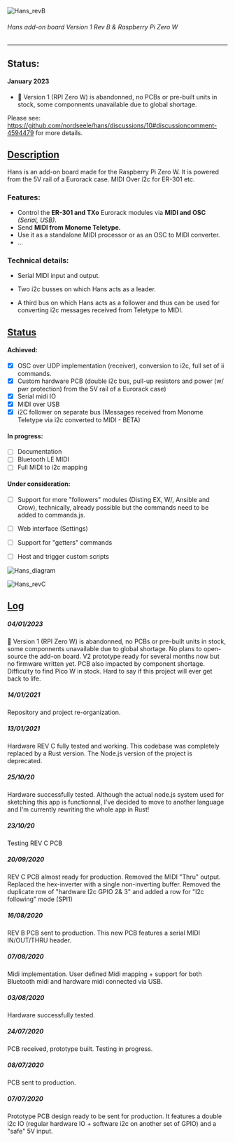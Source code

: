 ![Hans_revB](/docs/images/hans.png)

###### *Hans add-on board Version 1 Rev B & Raspberry Pi Zero W*

-----

## Status: 
#### January 2023 
- 🔴 Version 1 (RPI Zero W) is abandonned, no PCBs or pre-built units in stock, some componnents unavailable due to global shortage.

Please see: https://github.com/nordseele/hans/discussions/10#discussioncomment-4594479 for more details.


## [Description](#description)

Hans is an add-on board made for the Raspberry Pi Zero W. It is powered from the 5V rail of a Eurorack case. MIDI Over i2c for ER-301 etc.


### Features:

- Control the **ER-301 and TXo** Eurorack modules via **MIDI and OSC** *(Serial, USB)*.
- Send **MIDI from Monome Teletype.**
- Use it as a standalone MIDI processor or as an OSC to MIDI converter.
- ...



### Technical details:

- Serial MIDI input and output. 

- Two i2c busses on which Hans acts as a leader. 

- A third bus on which Hans acts as a follower and thus can be used for converting i2c messages received from Teletype to MIDI. 

## [Status](#status)


#### Achieved:

- [x] OSC over UDP implementation (receiver), conversion to i2c, full set of ii commands.
- [x] Custom hardware PCB (double i2c bus, pull-up resistors and power (w/ pwr protection) from the 5V rail of a Eurorack case)
- [X] Serial midi IO 
- [X] MIDI over USB
- [X] i2C follower on separate bus (Messages received from Monome Teletype via i2c converted to MIDI - BETA)

#### In progress: 

- [ ] Documentation
- [ ] Bluetooth LE MIDI
- [ ] Full MIDI to i2c mapping

#### Under consideration:

- [ ] Support for more "followers" modules (Disting EX, W/, Ansible and Crow), technically, already possible but the commands need to be added to commands.js.
- [ ] Web interface (Settings)
- [ ] Support for "getters" commands
- [ ] Host and trigger custom scripts


![Hans_diagram](/docs/images/diagram.png)

![Hans_revC](/docs/images/hans_c.jpg)


## [Log](#log)

##### 04/01/2023

🔴 Version 1 (RPI Zero W) is abandonned, no PCBs or pre-built units in stock, some componnents unavailable due to global shortage. No plans to open-source the add-on board. V2 prototype ready for several months now but no firmware written yet. PCB also impacted by component shortage. Difficulty to find Pico W in stock. Hard to say if this project will ever get back to life.


##### 14/01/2021

Repository and project re-organization.

##### 13/01/2021

Hardware REV C fully tested and working.
This codebase was completely replaced by a Rust version. The Node.js version of the project is deprecated. 

##### 25/10/20

Hardware successfully tested. Although the actual node.js system used for sketching this app is functionnal, I've decided to move to another language and I'm currently rewriting the whole app in Rust!

##### 23/10/20

Testing REV C PCB

##### 20/09/2020

REV C PCB almost ready for production. Removed the MIDI "Thru" output. Replaced the hex-inverter with a single non-inverting buffer. Removed the duplicate row of "hardware I2c GPIO 2& 3" and added a row for "I2c following" mode (SPI1)

##### 16/08/2020

REV B PCB sent to production. This new PCB features a serial MIDI IN/OUT/THRU header.

##### 07/08/2020

Midi implementation. User defined Midi mapping + support for both Bluetooth midi and hardware midi connected via USB.

##### 03/08/2020

Hardware successfully tested. 

##### 24/07/2020

PCB received, prototype built. Testing in progress. 

##### 08/07/2020

PCB sent to production.

##### 07/07/2020

Prototype PCB design ready to be sent for production. It features a double i2c IO (regular hardware IO + software i2c on another set of GPIO) and a "safe" 5V input.




